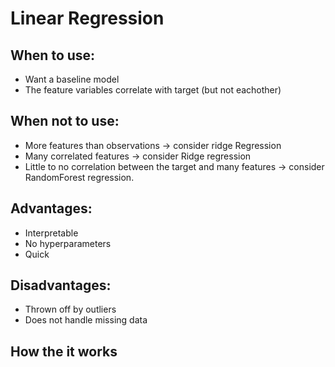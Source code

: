 # Linear Regression

## When to use:
- Want a baseline model
- The feature variables correlate with target (but not eachother)


## When not to use:
- More features than observations -> consider ridge Regression
- Many correlated features -> consider Ridge regression
- Little to no correlation between the target and many features -> consider RandomForest regression.


## Advantages:
- Interpretable
- No hyperparameters
- Quick

## Disadvantages:
- Thrown off by outliers
- Does not handle missing data


## How the it works